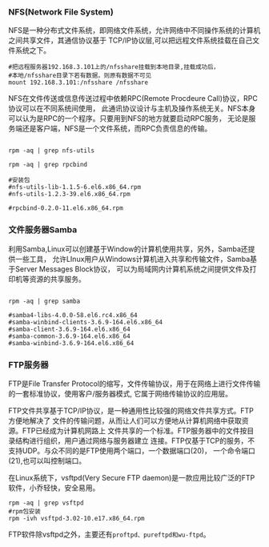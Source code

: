 ### NFS(Network File System)
NFS是一种分布式文件系统，即网络文件系统，允许网络中不同操作系统的计算机之间共享文件，其通信协议基于
TCP/IP协议层,可以把远程文件系统挂载在自己文件系统之下。

```shell
#把远程服务器192.168.3.101上的/nfsshare挂载到本地目录,挂载成功后，
#本地/nfsshare目录下若有数据，则原有数据不可见
mount 192.168.3.101:/nfsshare /nfsshare
```

NFS在文件传送或信息传送过程中依赖RPC(Remote Procdeure Call)协议，RPC协议可以在不同系统间使用，
此通讯协议设计与主机及操作系统无关。NFS本身可以认为是RPC的一个程序。只要用到NFS的地方就要启动RPC服务，
无论是服务端还是客户端，NFS是一个文件系统，而RPC负责信息的传输。

```shell

rpm -aq | grep nfs-utils

rpm -aq | grep rpcbind

#安装包
#nfs-utils-lib-1.1.5-6.el6.x86_64.rpm
#nfs-utils-1.2.3-39.el6.x86_64.rpm

#rpcbind-0.2.0-11.el6.x86_64.rpm
```

### 文件服务器Samba

利用Samba,Linux可以创建基于Window的计算机使用共享，另外，Samba还提供一些工具，
允许LInux用户从Windows计算机进入共享和传输文件，Samba基于Server Messages Block协议，
可以为局域网内计算机系统之间提供文件及打印机等资源的共享服务。

```shell

rpm -aq | grep samba

#samba4-libs-4.0.0-58.el6.rc4.x86_64
#samba-winbind-clients-3.6.9-164.el6.x86_64
#samba-client-3.6.9-164.el6.x86_64
#samba-common-3.6.9-164.el6.x86_64
#samba-winbind-3.6.9-164.el6.x86_64
```

### FTP服务器

FTP是File Transfer Protocol的缩写，文件传输协议，用于在网络上进行文件传输的一套标准协议，使用客户/服务器模式,
它属于网络传输协议的应用层。

FTP文件共享基于TCP/IP协议，是一种通用性比较强的网络文件共享方式。FTP方便地解决了
文件的传输问题，从而让人们可以方便地从计算机网络中获取资源。FTP已经成为计算机网路上
文件共享的一个标准。FTP服务器中的文件按目录结构进行组织，用户通过网络与服务器建立
连接。FTP仅基于TCP的服务，不支持UDP。与众不同的是FTP使用两个端口，一个数据端口(20)，
一个命令端口(21),也可以叫控制端口。

在Linux系统下，vsftpd(Very Secure FTP daemon)是一款应用比较广泛的FTP软件，小乔轻快，安全易用。
```shell
rpm -aq | grep vsftpd
#rpm包安装
rpm -ivh vsftpd-3.02-10.e17.x86_64.rpm
```

FTP软件除vsftpd之外，主要还有`proftpd、pureftpd和wu-ftpd`。
